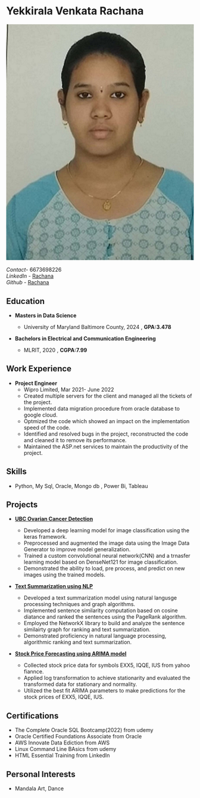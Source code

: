 # Yekkirala Venkata Rachana

![Headshot](headshot.jpg) 

*Contact*- 6673698226 \
*LinkedIn* - [Rachana](www.linkedin.com/in/yekkirala-venkata-rachana-4150881a9)\
*Github* - [Rachana](https://github.com/RachanaYekkirala18)

## Education

- **Masters in Data Science**
  - University of Maryland Baltimore County, 2024 , **GPA:3.478**

- **Bachelors in Electrical and Communication Engineering**
  - MLRIT, 2020 , **CGPA:7.99**

## Work Experience

- **Project Engineer**
  - Wipro Limited, Mar 2021- June 2022 
  -  Created multiple servers for the client and managed all the tickets of the project. 
  -  Implemented data migration procedure from oracle database to google cloud. 
  -  Optmized the code which showed an impact on the implementation speed of the code. 
  -  Identified and resolved bugs in the project, reconstructed the code and cleaned it to remove its performance.
  -  Maintained the ASP.net services to maintain the productivity of the project.

## Skills

- Python, My Sql, Oracle, Mongo db , Power Bi, Tableau

## Projects

- [**UBC Ovarian Cancer Detection**](https://github.com/RachanaYekkirala18/Project/tree/main/Ubc_Ovarian_Cancer)
   - Developed a deep learning model for image classification using the keras framework.
   - Preprocessed and augmented the image data using the Image Data Generator to improve model generalization.
   - Trained a custom convolutional neural network(CNN) and a trnasfer learning model based on DenseNet121 for image classification.
   - Demonstrated the ability to load, pre process, and predict on new images using the trained models.

- [**Text Summarization using NLP**](https://github.com/RachanaYekkirala18/Project/tree/main/Text%20Summarizer)
   - Developed a text summarization model using natural langusge processing techniques and graph algorithms.
   - Implemented sentence similarity computation based on cosine diatance and ranked the sentences using the PageRank algorithm.
   - Employed the NetworkX library to build and analyze the sentence similairty graph for ranking and text summarization.
   - Demonstrated proficiency in natural language processing, algorithmic ranking and text summarization.

- [**Stock Price Forecasting using ARIMA model**](https://github.com/RachanaYekkirala18/Project/tree/main/Stock%20Price%20Forecasting)
   - Collected stock price data for symbols EXX5, IQQE, IUS from yahoo fiannce.
   - Applied log transformation to achieve stationarity and evaluated the transformed data for stationary and normality.
    - Utilized the best fit ARIMA parameters to make predictions for the stock prices of EXX5, IQQE, IUS.

## Certifications

- The Complete Oracle SQL Bootcamp(2022) from udemy
- Oracle Certified Foundations Associate from Oracle
- AWS Innovate Data Ediction from AWS
- Linux Command Line BAsics from udemy
- HTML Essential Training from LinkedIn

## Personal Interests

- Mandala Art, Dance

